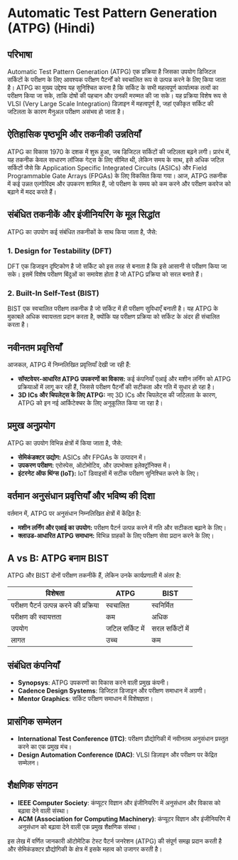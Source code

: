 # Automatic Test Pattern Generation (ATPG) (Hindi)

## परिभाषा
Automatic Test Pattern Generation (ATPG) एक प्रक्रिया है जिसका उपयोग डिजिटल सर्किटों के परीक्षण के लिए आवश्यक परीक्षण पैटर्नों को स्वचालित रूप से उत्पन्न करने के लिए किया जाता है। ATPG का मुख्य उद्देश्य यह सुनिश्चित करना है कि सर्किट के सभी महत्वपूर्ण कार्यात्मक तत्वों का परीक्षण किया जा सके, ताकि दोषों की पहचान और उनकी मरम्मत की जा सके। यह प्रक्रिया विशेष रूप से VLSI (Very Large Scale Integration) डिज़ाइन में महत्वपूर्ण है, जहां एकीकृत सर्किट की जटिलता के कारण मैनुअल परीक्षण असंभव हो जाता है।

## ऐतिहासिक पृष्ठभूमि और तकनीकी उन्नतियाँ
ATPG का विकास 1970 के दशक में शुरू हुआ, जब डिजिटल सर्किटों की जटिलता बढ़ने लगी। प्रारंभ में, यह तकनीक केवल साधारण लॉजिक गेट्स के लिए सीमित थी, लेकिन समय के साथ, इसे अधिक जटिल सर्किटों जैसे कि Application Specific Integrated Circuits (ASICs) और Field Programmable Gate Arrays (FPGAs) के लिए विकसित किया गया। आज, ATPG तकनीक में कई उन्नत एल्गोरिदम और उपकरण शामिल हैं, जो परीक्षण के समय को कम करने और परीक्षण कवरेज को बढ़ाने में मदद करते हैं।

## संबंधित तकनीकें और इंजीनियरिंग के मूल सिद्धांत
ATPG का उपयोग कई संबंधित तकनीकों के साथ किया जाता है, जैसे:

### 1. Design for Testability (DFT)
DFT एक डिजाइन दृष्टिकोण है जो सर्किट को इस तरह से बनाता है कि इसे आसानी से परीक्षण किया जा सके। इसमें विशेष परीक्षण बिंदुओं का समावेश होता है जो ATPG प्रक्रिया को सरल बनाते हैं।

### 2. Built-In Self-Test (BIST)
BIST एक स्वचालित परीक्षण तकनीक है जो सर्किट में ही परीक्षण सुविधाएँ बनाती है। यह ATPG के मुकाबले अधिक स्वायत्तता प्रदान करता है, क्योंकि यह परीक्षण प्रक्रिया को सर्किट के अंदर ही संचालित करता है।

## नवीनतम प्रवृत्तियाँ
आजकल, ATPG में निम्नलिखित प्रवृत्तियाँ देखी जा रही हैं:

- **सॉफ्टवेयर-आधारित ATPG उपकरणों का विकास:** कई कंपनियाँ एआई और मशीन लर्निंग को ATPG प्रक्रियाओं में लागू कर रही हैं, जिससे परीक्षण पैटर्नों की सटीकता और गति में सुधार हो रहा है।
- **3D ICs और चिपलेट्स के लिए ATPG:** नए 3D ICs और चिपलेट्स की जटिलता के कारण, ATPG को इन नई आर्किटेक्चर के लिए अनुकूलित किया जा रहा है।

## प्रमुख अनुप्रयोग
ATPG का उपयोग विभिन्न क्षेत्रों में किया जाता है, जैसे:

- **सेमिकंडक्टर उद्योग:** ASICs और FPGAs के उत्पादन में।
- **उपकरण परीक्षण:** एरोस्पेस, ऑटोमोटिव, और उपभोक्ता इलेक्ट्रॉनिक्स में।
- **इंटरनेट ऑफ थिंग्स (IoT):** IoT डिवाइसों में सटीक परीक्षण सुनिश्चित करने के लिए।

## वर्तमान अनुसंधान प्रवृत्तियाँ और भविष्य की दिशा
वर्तमान में, ATPG पर अनुसंधान निम्नलिखित क्षेत्रों में केंद्रित है:

- **मशीन लर्निंग और एआई का उपयोग:** परीक्षण पैटर्न उत्पन्न करने में गति और सटीकता बढ़ाने के लिए।
- **क्लाउड-आधारित ATPG समाधान:** विभिन्न ग्राहकों के लिए परीक्षण सेवा प्रदान करने के लिए।

## A vs B: ATPG बनाम BIST
ATPG और BIST दोनों परीक्षण तकनीकें हैं, लेकिन उनके कार्यप्रणाली में अंतर है:

| विशेषता | ATPG | BIST |
| --- | --- | --- |
| परीक्षण पैटर्न उत्पन्न करने की प्रक्रिया | स्वचालित | स्वनिर्मित |
| परीक्षण की स्वायत्तता | कम | अधिक |
| उपयोग | जटिल सर्किट में | सरल सर्किटों में |
| लागत | उच्च | कम |

## संबंधित कंपनियाँ
- **Synopsys**: ATPG उपकरणों का विकास करने वाली प्रमुख कंपनी।
- **Cadence Design Systems**: डिजिटल डिजाइन और परीक्षण समाधान में अग्रणी।
- **Mentor Graphics**: सर्किट परीक्षण समाधान में विशेषज्ञता।

## प्रासंगिक सम्मेलन
- **International Test Conference (ITC)**: परीक्षण प्रौद्योगिकी में नवीनतम अनुसंधान प्रस्तुत करने का एक प्रमुख मंच।
- **Design Automation Conference (DAC)**: VLSI डिज़ाइन और परीक्षण पर केंद्रित सम्मेलन।

## शैक्षणिक संगठन
- **IEEE Computer Society**: कंप्यूटर विज्ञान और इंजीनियरिंग में अनुसंधान और विकास को बढ़ावा देने वाली संस्था।
- **ACM (Association for Computing Machinery)**: कंप्यूटर विज्ञान और इंजीनियरिंग में अनुसंधान को बढ़ावा देने वाली एक प्रमुख शैक्षणिक संस्था। 

इस लेख में वर्णित जानकारी ऑटोमेटिक टेस्ट पैटर्न जनरेशन (ATPG) की संपूर्ण समझ प्रदान करती है और सेमिकंडक्टर प्रौद्योगिकी के क्षेत्र में इसके महत्व को उजागर करती है।